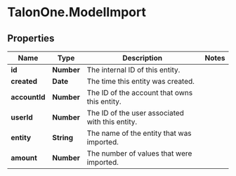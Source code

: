 # TalonOne.ModelImport

## Properties

Name | Type | Description | Notes
------------ | ------------- | ------------- | -------------
**id** | **Number** | The internal ID of this entity. | 
**created** | **Date** | The time this entity was created. | 
**accountId** | **Number** | The ID of the account that owns this entity. | 
**userId** | **Number** | The ID of the user associated with this entity. | 
**entity** | **String** | The name of the entity that was imported.  | 
**amount** | **Number** | The number of values that were imported. | 



